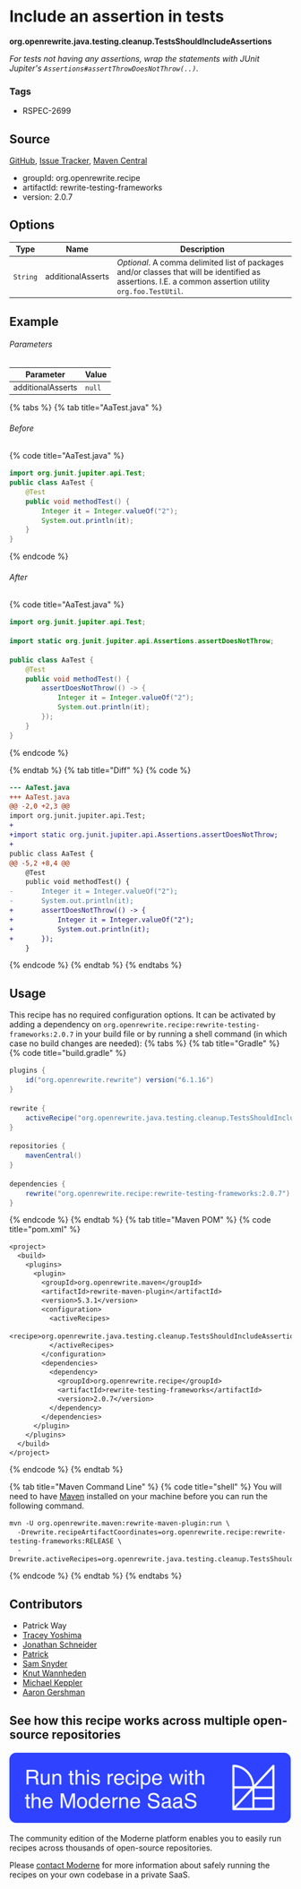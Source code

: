 # Include an assertion in tests

**org.openrewrite.java.testing.cleanup.TestsShouldIncludeAssertions**

_For tests not having any assertions, wrap the statements with JUnit Jupiter's `Assertions#assertThrowDoesNotThrow(..)`._

### Tags

* RSPEC-2699

## Source

[GitHub](https://github.com/openrewrite/rewrite-testing-frameworks/blob/main/src/main/java/org/openrewrite/java/testing/cleanup/TestsShouldIncludeAssertions.java), [Issue Tracker](https://github.com/openrewrite/rewrite-testing-frameworks/issues), [Maven Central](https://central.sonatype.com/artifact/org.openrewrite.recipe/rewrite-testing-frameworks/2.0.7/jar)

* groupId: org.openrewrite.recipe
* artifactId: rewrite-testing-frameworks
* version: 2.0.7

## Options

| Type | Name | Description |
| -- | -- | -- |
| `String` | additionalAsserts | *Optional*. A comma delimited list of packages and/or classes that will be identified as assertions. I.E. a common assertion utility `org.foo.TestUtil`. |

## Example

###### Parameters
| Parameter | Value |
| -- | -- |
|additionalAsserts|`null`|


{% tabs %}
{% tab title="AaTest.java" %}

###### Before
{% code title="AaTest.java" %}
```java
import org.junit.jupiter.api.Test;
public class AaTest {
    @Test
    public void methodTest() {
        Integer it = Integer.valueOf("2");
        System.out.println(it);
    }
}
```
{% endcode %}

###### After
{% code title="AaTest.java" %}
```java
import org.junit.jupiter.api.Test;

import static org.junit.jupiter.api.Assertions.assertDoesNotThrow;

public class AaTest {
    @Test
    public void methodTest() {
        assertDoesNotThrow(() -> {
            Integer it = Integer.valueOf("2");
            System.out.println(it);
        });
    }
}
```
{% endcode %}

{% endtab %}
{% tab title="Diff" %}
{% code %}
```diff
--- AaTest.java
+++ AaTest.java
@@ -2,0 +2,3 @@
import org.junit.jupiter.api.Test;
+
+import static org.junit.jupiter.api.Assertions.assertDoesNotThrow;
+
public class AaTest {
@@ -5,2 +8,4 @@
    @Test
    public void methodTest() {
-       Integer it = Integer.valueOf("2");
-       System.out.println(it);
+       assertDoesNotThrow(() -> {
+           Integer it = Integer.valueOf("2");
+           System.out.println(it);
+       });
    }
```
{% endcode %}
{% endtab %}
{% endtabs %}


## Usage

This recipe has no required configuration options. It can be activated by adding a dependency on `org.openrewrite.recipe:rewrite-testing-frameworks:2.0.7` in your build file or by running a shell command (in which case no build changes are needed): 
{% tabs %}
{% tab title="Gradle" %}
{% code title="build.gradle" %}
```groovy
plugins {
    id("org.openrewrite.rewrite") version("6.1.16")
}

rewrite {
    activeRecipe("org.openrewrite.java.testing.cleanup.TestsShouldIncludeAssertions")
}

repositories {
    mavenCentral()
}

dependencies {
    rewrite("org.openrewrite.recipe:rewrite-testing-frameworks:2.0.7")
}
```
{% endcode %}
{% endtab %}
{% tab title="Maven POM" %}
{% code title="pom.xml" %}
```markup
<project>
  <build>
    <plugins>
      <plugin>
        <groupId>org.openrewrite.maven</groupId>
        <artifactId>rewrite-maven-plugin</artifactId>
        <version>5.3.1</version>
        <configuration>
          <activeRecipes>
            <recipe>org.openrewrite.java.testing.cleanup.TestsShouldIncludeAssertions</recipe>
          </activeRecipes>
        </configuration>
        <dependencies>
          <dependency>
            <groupId>org.openrewrite.recipe</groupId>
            <artifactId>rewrite-testing-frameworks</artifactId>
            <version>2.0.7</version>
          </dependency>
        </dependencies>
      </plugin>
    </plugins>
  </build>
</project>
```
{% endcode %}
{% endtab %}

{% tab title="Maven Command Line" %}
{% code title="shell" %}
You will need to have [Maven](https://maven.apache.org/download.cgi) installed on your machine before you can run the following command.

```shell
mvn -U org.openrewrite.maven:rewrite-maven-plugin:run \
  -Drewrite.recipeArtifactCoordinates=org.openrewrite.recipe:rewrite-testing-frameworks:RELEASE \
  -Drewrite.activeRecipes=org.openrewrite.java.testing.cleanup.TestsShouldIncludeAssertions
```
{% endcode %}
{% endtab %}
{% endtabs %}

## Contributors
* Patrick Way
* [Tracey Yoshima](mailto:tracey.yoshima@gmail.com)
* [Jonathan Schneider](mailto:jkschneider@gmail.com)
* [Patrick](mailto:patway99@gmail.com)
* [Sam Snyder](mailto:sam@moderne.io)
* [Knut Wannheden](mailto:knut@moderne.io)
* [Michael Keppler](mailto:bananeweizen@gmx.de)
* [Aaron Gershman](mailto:aegershman@gmail.com)


## See how this recipe works across multiple open-source repositories

[![Moderne Link Image](/.gitbook/assets/ModerneRecipeButton.png)](https://app.moderne.io/recipes/org.openrewrite.java.testing.cleanup.TestsShouldIncludeAssertions)

The community edition of the Moderne platform enables you to easily run recipes across thousands of open-source repositories.

Please [contact Moderne](https://moderne.io/product) for more information about safely running the recipes on your own codebase in a private SaaS.
